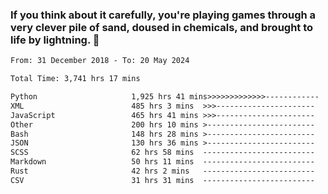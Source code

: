 ### If you think about it carefully, you're playing games through a very clever pile of sand, doused in chemicals, and brought to life by lightning.  👋


<!--START_SECTION:waka-->

```txt
From: 31 December 2018 - To: 20 May 2024

Total Time: 3,741 hrs 17 mins

Python                     1,925 hrs 41 mins>>>>>>>>>>>>>------------   51.47 %
XML                        485 hrs 3 mins  >>>----------------------   12.97 %
JavaScript                 465 hrs 41 mins >>>----------------------   12.45 %
Other                      200 hrs 10 mins >------------------------   05.35 %
Bash                       148 hrs 28 mins >------------------------   03.97 %
JSON                       130 hrs 36 mins >------------------------   03.49 %
SCSS                       62 hrs 58 mins  -------------------------   01.68 %
Markdown                   50 hrs 11 mins  -------------------------   01.34 %
Rust                       42 hrs 2 mins   -------------------------   01.12 %
CSV                        31 hrs 31 mins  -------------------------   00.84 %
```

<!--END_SECTION:waka-->
